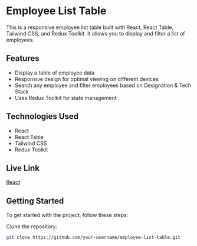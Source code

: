 # Employee List Table

This is a responsive employee list table built with React, React Table, Tailwind CSS, and Redux Toolkit. It allows you to display and filter a list of employees.

## Features

- Display a table of employee data
- Responsive design for optimal viewing on different devices
- Search any employee and filter employees based on Designation & Tech Stack
- Uses Redux Toolkit for state management

## Technologies Used

- React
- React Table
- Tailwind CSS
- Redux Toolkit


## Live Link
[React](https://employee-table-by-savinder.netlify.app/)


## Getting Started

To get started with the project, follow these steps:

 Clone the repository:

   ```bash
   git clone https://github.com/your-username/employee-list-table.git

